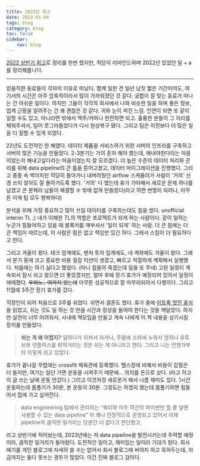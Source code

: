 ```yaml
---
title: 2022년 회고
date: 2023-01-04
tags: blog
category: blog
toc: false
sidebar:
    nav: blog
---
```


[2022 상반기 회고](/blog/2022_FH_closing)로 정리를 한번 했지만, 적당히 리마인드하며 2022년 있었던 일 + a 를 정리해봅니다.

---

믿음직한 동료들이 각자의 이유로 떠났다. 함께 일한 건 일년 남짓 짧은 기간이어도, 여기서의 시간은 아주 압축적이라서 많이 가까워졌던 것 같다. 궁합이 잘 맞는 동료가 떠나는 건 아쉬운 일이다. 하지만 그들이 각각의 회사에서 나와 비슷한 일을 하며 좋은 정보, 업계 근황을 알려주는 건 꽤 괜찮은 것 같다. 귀와 눈이 퍼진 느낌. 인연이 되면 또 같이 일할 수도 있고, 아니라면 밖에서 맥주/커피나 한잔하면 되고. 훌륭한 분들이 그 자리를 채워주셔서, 팀이 쪼그라들었다가 다시 원상복구 됐다. 그리고 팀은 이전보다 더 많은 일을 더 잘할 수 있게 되었다.

22년도 도전적인 한 해였다. 데이터 제품을 서비스하기 위한 서버의 인프라를 구축하고 서버의 많은 기능을 만들었다. 2-3분기는 거의 혼자 해야 했는데, 해내야한다라는 마음이었는지 해내고싶다라는 마음이었는지 잘 모르겠다. 더 높은 수준의 데이터 처리와 관리를 위해 data pipeline의 큰 틀을 뜯어고쳤고, 데이터 마이그레이션을 진행했다. 그리고 종종 속 썩이지만 적당히 돌아가니 내버려뒀던 airflow 스케쥴러가 사람이 '거의' 신경 쓰지 않아도 잘 돌아가도록 했다. '거의' 다 했는데 휴가 가야해서 새로운 문제 하나를 남겼고 큰 문제라 남들이 해결할 수 밖에 없게 만들었다(라고 하면 변명이 되려나, 아무튼 이제 팀 모두 행복하다)

분석을 위해 가장 중요하고 많이 쓰일 데이터를 구축하는데도 힘을 썼다. unofficial interim TL ;) 내가 이해한 TL의 역할은 프로젝트가 되게 하는 사람이다. 같이 일하는 누군가 힘들어하고 있을 때 블록커를 깨부셔서 '일이 되게' 하는 사람. 더 큰 힘에는 더 큰 책임이 따르는데, 이 사람은 힘은 없고 책임만 있긴 하다. 그래서 스킬이 더 필요하다고 한다.  

그리고 겨울이 왔다. 테크 업계에도, 벤처 투자 업계에도, 내 계좌에도 겨울이 왔다. 그래서 분기 중에 크고 중요한 비용 절감 미션이 생겼고, 빠르고 적절하게 계획해서 실행했다. 처음에는 하기 싫다고 했었다. (아니 힘들어 죽겠는데 일을 또 주네) 고된 일정이 계속되서 잠시 쉬고 왔으면 더 좋았겠지만, 얼마 후에 장기 휴가가 예정되어 있어서 일정이 애매했다. ~~우짜노.. 여까지 왔는데~~ 아무튼 성공적으로 잘 마무리되어서 다행이다. 그리고 11월에 3주간 장기 휴가를 갔다.

직장인이 되어 처음으로 3주를 쉬었다. 쉬면서 결혼도 했다. 휴가 중에 [이토록 멋진 휴식](http://www.yes24.com/Product/Goods/102521030)을 읽었고, 쉬는 것도 일 하는 것 만큼 시간과 정성을 들여야 한다는 것을 깨달았다. 하지만 실천이 너무 어려워서, 사내에 책모임을 만들고 계속 나에게 이 책 내용을 상기시킬 장치를 만들었다.  

> **쉬는 게 왜 어렵지?** 일하다가 지쳐서 자거나, 주말에 소파에 누워서 멍하니 유튜브와 넷플릭스를 뒤적거리는 것은 쉬는 게 아니라고 한다. 그리고 나는 언젠가부터 이렇게 쉬고 있었다.

휴가가 끝나갈 무렵에는 crossfit 체육관에 등록했다. 헬스장에 비해서 비용이 갑절은 더 들지만, 여기는 일단 가면 운동을 시켜주기 때문에... 의지를 돈으로 샀다. (라고 하고 이 글 쓰는 날에 운동 안갔다.) 그리고 이것저것 새로운거 해서 나름 재미도 있다. 1시간 운동하는데 몸풀기가 30분, 본 운동이 30분. 그정도는 하겠지 했는데 몸풀기하면 힘들어서 집에 가고 싶어진다.

> data engineering 팀에서 관리하는 “쿼리와 아주 약간의 파이썬만 할 줄 알면 사용할 수 있는 data pipeline” 이 꽤나 안정적으로 운영되고 있어서 이제 pipeline의 큼직한 일거리는 당분간 더 없다고 판단했고,

라고 상반기에 적어놨는데, 2023년에는 저 data pipeline을 발전시키는데 주력할 예정이라, 큼직한 일거리가 돌아왔다. 도전적인 일이고, 재미있는 일이라 기대가 된다. 회사 얘기를 개인 블로그에 자세히 쓸 수는 없어서 회사 블로그에 써야지 하고 묵혀두는데, 지금까지는 둘다 못쓰는 경우가 많았다. 이건 진짜 블로그 감이다.

